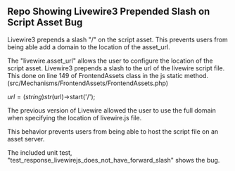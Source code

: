 ## Repo Showing Livewire3 Prepended Slash on Script Asset Bug
Livewire3 prepends a slash "/" on the script asset. This prevents users from being
able add a domain to the location of the asset_url.

The "livewire.asset_url" allows the user to configure the location of the script asset.
Livewire3 prepends a slash to the url of the livewire script file. This done on line 149
of FrontendAssets class in the js static method. (src/Mechanisms/FrontendAssets/FrontendAssets.php)

$url = (string) str($url)->start('/');

The previous version of Livewire allowed the user to use the full domain when specifying the location of livewire.js file.

This behavior prevents users from being able to host the script file on an asset server.

The included unit test, "test_response_livewirejs_does_not_have_forward_slash" shows the bug.  

